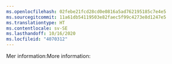 ```yaml
---
ms.openlocfilehash: 02febe21fcd28cd0e0816a5ad762195185c7e4e5
ms.sourcegitcommit: 11a61db54119503e82faec5f99c4273e8d1247e5
ms.translationtype: HT
ms.contentlocale: sv-SE
ms.lasthandoff: 10/16/2020
ms.locfileid: "4070312"
---
```

<span data-ttu-id="a361f-101">Mer information:</span><span class="sxs-lookup"><span data-stu-id="a361f-101">More information:</span></span>
